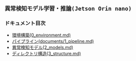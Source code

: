 ## `異常検知モデル学習・推論(Jetson Orin nano)`

### ドキュメント目次

- [環境構築(0_environment.md)](documents/0_environment.md) 
- [パイプライン(documents/1_pipeline.md)](documents/1_pipeline.md) 
- [異常検知モデル(2_models.md)](documents/2_models.md) 
- [ディレクトリ構造(3_structure.md)](documents/3_structure.md) 